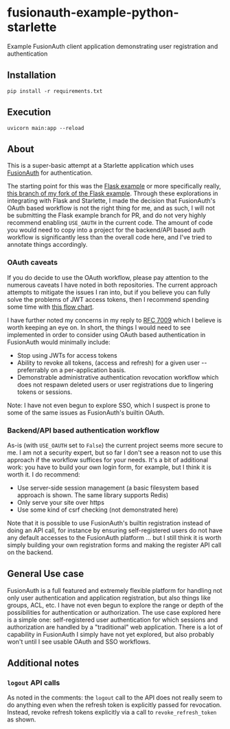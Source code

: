 # fusionauth-example-python-starlette
Example FusionAuth client application demonstrating user registration and authentication

## Installation

```
pip install -r requirements.txt
```

## Execution

```
uvicorn main:app --reload
```

## About

This is a super-basic attempt at a Starlette application which uses [FusionAuth](https://fusionauth.io/)
for authentication.

The starting point for this was the [Flask example](https://github.com/FusionAuth/fusionauth-example-python-flask)
or more specifically really, [this branch of my fork of the Flask example](https://github.com/scott2b/fusionauth-example-python-flask/tree/session_with_refresh).
Through these explorations in integrating with Flask and Starlette, I made the
decision that FusionAuth's OAuth based workflow is not the right thing for me, and as
such, I will not be submitting the Flask example branch for PR, and do not very
highly recommend enabling `USE_OAUTH` in the current code. The amount of code you would
need to copy into a project for the backend/API based auth workflow is significantly
less than the overall code here, and I've tried to annotate things accordingly.

### OAuth caveats

If you do decide to use the OAuth workflow, please pay attention to the numerous
caveats I have noted in both repositories. The current approach attempts to mitigate
the issues I ran into, but if you believe you can fully solve the problems of JWT
access tokens, then I recommend spending some time with [this flow chart](http://cryto.net/%7Ejoepie91/blog/2016/06/19/stop-using-jwt-for-sessions-part-2-why-your-solution-doesnt-work/).

I have further noted my concerns in my reply to [RFC 7009](https://github.com/FusionAuth/fusionauth-issues/issues/201)
which I believe is worth keeping an eye on. In short, the things I would need to see
implemented in order to consider using OAuth based authentication in FusionAuth would
minimally include:

- Stop using JWTs for access tokens
- Ability to revoke all tokens, (access and refresh) for a given user -- preferrably on a per-application basis.
- Demonstrable administrative authentication revocation workflow which does not respawn deleted users or user registrations due to lingering tokens or sessions.

Note: I have not even begun to explore SSO, which I suspect is prone to some of the
same issues as FusionAuth's builtin OAuth.


### Backend/API based authentication workflow

As-is (with `USE_OAUTH` set to `False`) the current project seems more secure to me. I
am not a security expert, but so far I don't see a reason not to use this approach if
the workflow suffices for your needs. It's a bit of additional work: you have to build 
your own login form, for example, but I think it is worth it. I do recommend:

- Use server-side session management (a basic filesystem based approach is shown. The same library supports Redis)
- Only serve your site over https 
- Use some kind of csrf checking (not demonstrated here)

Note that it is possible to use FusionAuth's builtin registration instead of doing an
API call, for instance by ensuring self-registered users do not have any default
accesses to the FusionAuth platform ... but I still think it is worth simply building
your own registration forms and making the register API call on the backend.


## General Use case

FusionAuth is a full featured and extremely flexible platform for handling not only
user authentication and application registration, but also things like groups, ACL, etc.
I have not even begun to explore the range or depth of the possibilities for
authentication or authorization. The use case explored here is a simple one: self-registered
user authentication for which sessions and authorization are handled by a "traditional"
web application. There is a lot of capability in FusionAuth I simply have not yet
explored, but also probably won't until I see usable OAuth and SSO workflows.

## Additional notes

### `logout` API calls

As noted in the comments: the `logout` call to the API does not really seem to do
anything even when the refresh token is explicitly passed for revocation. Instead,
revoke refresh tokens explicitly via a call to `revoke_refresh_token` as shown.
